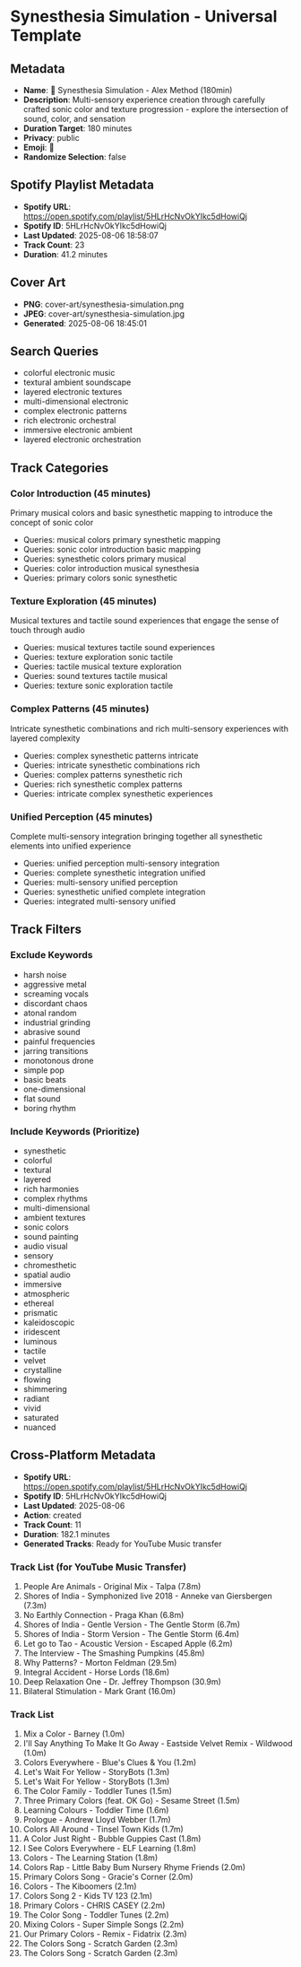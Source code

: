 # Synesthesia Simulation - Universal Template

## Metadata

- **Name**: 🎨 Synesthesia Simulation - Alex Method (180min)
- **Description**: Multi-sensory experience creation through carefully crafted sonic color and texture progression - explore the intersection of sound, color, and sensation
- **Duration Target**: 180 minutes
- **Privacy**: public
- **Emoji**: 🎨
- **Randomize Selection**: false



## Spotify Playlist Metadata
- **Spotify URL**: https://open.spotify.com/playlist/5HLrHcNvOkYIkc5dHowiQj
- **Spotify ID**: 5HLrHcNvOkYIkc5dHowiQj
- **Last Updated**: 2025-08-06 18:58:07
- **Track Count**: 23
- **Duration**: 41.2 minutes
## Cover Art
- **PNG**: cover-art/synesthesia-simulation.png
- **JPEG**: cover-art/synesthesia-simulation.jpg
- **Generated**: 2025-08-06 18:45:01

## Search Queries
- colorful electronic music
- textural ambient soundscape
- layered electronic textures
- multi-dimensional electronic
- complex electronic patterns
- rich electronic orchestral
- immersive electronic ambient
- layered electronic orchestration

## Track Categories

### Color Introduction (45 minutes)
Primary musical colors and basic synesthetic mapping to introduce the concept of sonic color
- Queries: musical colors primary synesthetic mapping
- Queries: sonic color introduction basic mapping
- Queries: synesthetic colors primary musical
- Queries: color introduction musical synesthesia
- Queries: primary colors sonic synesthetic

### Texture Exploration (45 minutes)
Musical textures and tactile sound experiences that engage the sense of touch through audio
- Queries: musical textures tactile sound experiences
- Queries: texture exploration sonic tactile
- Queries: tactile musical texture exploration
- Queries: sound textures tactile musical
- Queries: texture sonic exploration tactile

### Complex Patterns (45 minutes)
Intricate synesthetic combinations and rich multi-sensory experiences with layered complexity
- Queries: complex synesthetic patterns intricate
- Queries: intricate synesthetic combinations rich
- Queries: complex patterns synesthetic rich
- Queries: rich synesthetic complex patterns
- Queries: intricate complex synesthetic experiences

### Unified Perception (45 minutes)
Complete multi-sensory integration bringing together all synesthetic elements into unified experience
- Queries: unified perception multi-sensory integration
- Queries: complete synesthetic integration unified
- Queries: multi-sensory unified perception
- Queries: synesthetic unified complete integration
- Queries: integrated multi-sensory unified

## Track Filters

### Exclude Keywords
- harsh noise
- aggressive metal
- screaming vocals
- discordant chaos
- atonal random
- industrial grinding
- abrasive sound
- painful frequencies
- jarring transitions
- monotonous drone
- simple pop
- basic beats
- one-dimensional
- flat sound
- boring rhythm

### Include Keywords (Prioritize)
- synesthetic
- colorful
- textural
- layered
- rich harmonies
- complex rhythms
- multi-dimensional
- ambient textures
- sonic colors
- sound painting
- audio visual
- sensory
- chromesthetic
- spatial audio
- immersive
- atmospheric
- ethereal
- prismatic
- kaleidoscopic
- iridescent
- luminous
- tactile
- velvet
- crystalline
- flowing
- shimmering
- radiant
- vivid
- saturated
- nuanced


## Cross-Platform Metadata
- **Spotify URL**: https://open.spotify.com/playlist/5HLrHcNvOkYIkc5dHowiQj
- **Spotify ID**: 5HLrHcNvOkYIkc5dHowiQj
- **Last Updated**: 2025-08-06
- **Action**: created
- **Track Count**: 11
- **Duration**: 182.1 minutes
- **Generated Tracks**: Ready for YouTube Music transfer

### Track List (for YouTube Music Transfer)
 1. People Are Animals - Original Mix - Talpa (7.8m)
 2. Shores of India - Symphonized live 2018 - Anneke van Giersbergen (7.3m)
 3. No Earthly Connection - Praga Khan (6.8m)
 4. Shores of India - Gentle Version - The Gentle Storm (6.7m)
 5. Shores of India - Storm Version - The Gentle Storm (6.4m)
 6. Let go to Tao - Acoustic Version - Escaped Apple (6.2m)
 7. The Interview - The Smashing Pumpkins (45.8m)
 8. Why Patterns? - Morton Feldman (29.5m)
 9. Integral Accident - Horse Lords (18.6m)
10. Deep Relaxation One - Dr. Jeffrey Thompson (30.9m)
11. Bilateral Stimulation - Mark Grant (16.0m)

### Track List
  1. Mix a Color - Barney (1.0m)
  2. I'll Say Anything To Make It Go Away - Eastside Velvet Remix - Wildwood (1.0m)
  3. Colors Everywhere - Blue's Clues & You (1.2m)
  4. Let's Wait For Yellow - StoryBots (1.3m)
  5. Let's Wait For Yellow - StoryBots (1.3m)
  6. The Color Family - Toddler Tunes (1.5m)
  7. Three Primary Colors (feat. OK Go) - Sesame Street (1.5m)
  8. Learning Colours - Toddler Time (1.6m)
  9. Prologue - Andrew Lloyd Webber (1.7m)
 10. Colors All Around - Tinsel Town Kids (1.7m)
 11. A Color Just Right - Bubble Guppies Cast (1.8m)
 12. I See Colors Everywhere - ELF Learning (1.8m)
 13. Colors - The Learning Station (1.8m)
 14. Colors Rap - Little Baby Bum Nursery Rhyme Friends (2.0m)
 15. Primary Colors Song - Gracie's Corner (2.0m)
 16. Colors - The Kiboomers (2.1m)
 17. Colors Song 2 - Kids TV 123 (2.1m)
 18. Primary Colors - CHRIS CASEY (2.2m)
 19. The Color Song - Toddler Tunes (2.2m)
 20. Mixing Colors - Super Simple Songs (2.2m)
 21. Our Primary Colors - Remix - Fidatrix (2.3m)
 22. The Colors Song - Scratch Garden (2.3m)
 23. The Colors Song - Scratch Garden (2.3m)
